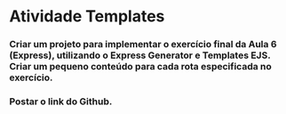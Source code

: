 # Atividade Templates
### Criar um projeto para implementar o exercício final da Aula 6 (Express), utilizando o Express Generator e Templates EJS. Criar um pequeno conteúdo para cada rota especificada no exercício.

### Postar o link do Github.
